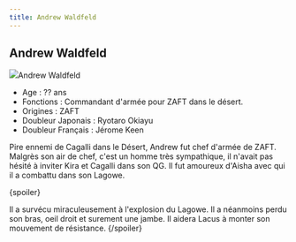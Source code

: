 ```yaml
---
title: Andrew Waldfeld
---
```


Andrew Waldfeld
---------------

![](/images/stories/saga/gundamseed/images/andrew/andy.jpg)Andrew Waldfeld   
- Age : ?? ans   
- Fonctions : Commandant d'armée pour ZAFT dans le désert.   
- Origines : ZAFT   
- Doubleur Japonais : Ryotaro Okiayu  
- Doubleur Français : Jérome Keen


Pire ennemi de Cagalli dans le Désert, Andrew fut chef d'armée de ZAFT. Malgrès son air de chef, c'est un homme très sympathique, il n'avait pas hésité à inviter Kira et Cagalli dans son QG. Il fut amoureux d'Aisha avec qui il a combattu dans son Lagowe.



{spoiler}
  
  
Il a survécu miraculeusement à l'explosion du Lagowe. Il a néanmoins perdu son bras, oeil droit et surement une jambe. Il aidera Lacus à monter son mouvement de résistance.
{/spoiler}